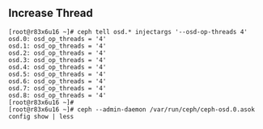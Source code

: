 ## Increase Thread

	[root@r83x6u16 ~]# ceph tell osd.* injectargs '--osd-op-threads 4'
	osd.0: osd_op_threads = '4' 
	osd.1: osd_op_threads = '4' 
	osd.2: osd_op_threads = '4' 
	osd.3: osd_op_threads = '4' 
	osd.4: osd_op_threads = '4' 
	osd.5: osd_op_threads = '4' 
	osd.6: osd_op_threads = '4' 
	osd.7: osd_op_threads = '4' 
	osd.8: osd_op_threads = '4' 
	[root@r83x6u16 ~]# 
	[root@r83x6u16 ~]# ceph --admin-daemon /var/run/ceph/ceph-osd.0.asok config show | less

